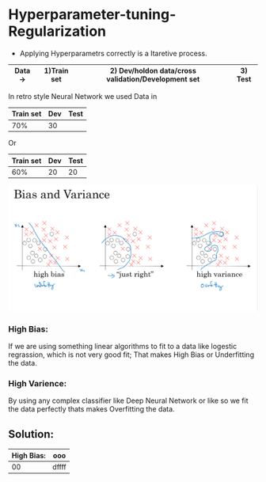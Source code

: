 # Hyperparameter-tuning-Regularization
* Applying Hyperparametrs correctly is a Itaretive process.

Data ->|1)Train set |2) Dev/holdon data/cross validation/Development set|3) Test
--|---|---|--

In retro style Neural Network we used Data in   

Train set | Dev | Test
---|---|---
70%|30|

Or

Train set | Dev | Test
---|---|---
60%|20|20

![Bias](/images/1.png)

### High Bias:
If we are using something linear algorithms to fit to a data like logestic regrassion, which is not very good fit; That makes High Bias or Underfitting the data.
### High Varience:
By using any complex classifier like Deep Neural Network or like so we fit the data perfectly thats makes Overfitting the data.


## Solution:
High Bias: |ooo 
---|---
00|dffff
